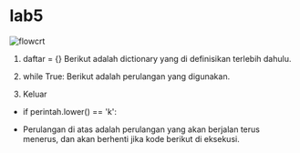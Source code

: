 # lab5


![flowcrt](https://user-images.githubusercontent.com/92738041/144758612-85a1eda4-5141-42a3-82d1-47c21a6aee6b.png)

1. daftar = {} Berikut adalah dictionary yang di definisikan terlebih dahulu.


2. while True: Berikut adalah perulangan yang digunakan.


3. Keluar


- if perintah.lower() == 'k':


- Perulangan di atas adalah perulangan yang akan berjalan terus menerus, dan akan berhenti jika kode berikut di eksekusi.
